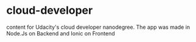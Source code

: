 # cloud-developer
content for Udacity's cloud developer nanodegree.
The app was made in Node.Js on Backend and Ionic on Frontend
